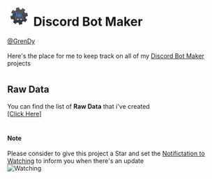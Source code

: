 # ![DBM Logo](https://github.com/Gr3nDy/Discord-Bot-Maker/blob/master/Resources/SMALL_DBM_LOGO.png) Discord Bot Maker 
[@GrenDy](https://github.com/Gr3nDy)<br>
<br>
Here's the place for me to keep track on all of my [Discord Bot Maker](https://store.steampowered.com/app/682130/Discord_Bot_Maker/) projects

# <h2> Raw Data </h2>
You can find the list of <b>Raw Data</b> that i've created <br> 
[[Click Here]](https://github.com/Gr3nDy/Discord-Bot-Maker/blob/master/Raw-Data/README.md)

# <h4> Note </h4>
Please consider to give this project a Star and set the [Notifictation to Watching](https://help.github.com/en/github/receiving-notifications-about-activity-on-github/watching-and-unwatching-repositories#watching-a-single-repository) to inform you when there's an update <br>
![Watching](https://github.com/Gr3nDy/Discord-Bot-Maker/blob/master/Resources/WATCHING.png)
